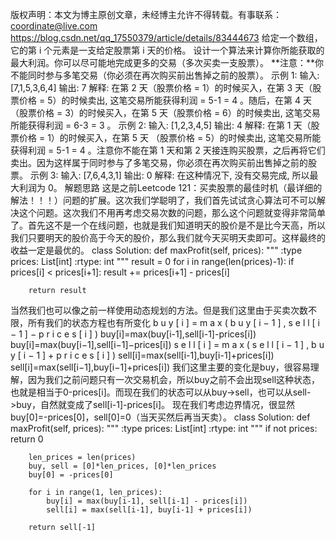 
版权声明：本文为博主原创文章，未经博主允许不得转载。有事联系：coordinate@live.com https://blog.csdn.net/qq_17550379/article/details/83444673 
给定一个数组，它的第 i 个元素是一支给定股票第 i 天的价格。
设计一个算法来计算你所能获取的最大利润。你可以尽可能地完成更多的交易（多次买卖一支股票）。
**注意：**你不能同时参与多笔交易（你必须在再次购买前出售掉之前的股票）。
示例 1:
输入: [7,1,5,3,6,4]
输出: 7
解释: 在第 2 天（股票价格 = 1）的时候买入，在第 3 天（股票价格 = 5）的时候卖出, 这笔交易所能获得利润 = 5-1 = 4 。随后，在第 4 天（股票价格 = 3）的时候买入，在第 5 天（股票价格 = 6）的时候卖出, 这笔交易所能获得利润 = 6-3 = 3 。
示例 2:
输入: [1,2,3,4,5]
输出: 4
解释: 在第 1 天（股票价格 = 1）的时候买入，在第 5 天 （股票价格 = 5）的时候卖出, 这笔交易所能获得利润 = 5-1 = 4 。注意你不能在第 1 天和第 2 天接连购买股票，之后再将它们卖出。因为这样属于同时参与了多笔交易，你必须在再次购买前出售掉之前的股票。
示例 3:
输入: [7,6,4,3,1]
输出: 0
解释: 在这种情况下, 没有交易完成, 所以最大利润为 0。
解题思路
这是之前Leetcode 121：买卖股票的最佳时机（最详细的解法！！！）问题的扩展。这次我们学聪明了，我们首先试试贪心算法可不可以解决这个问题。这次我们不用再考虑交易次数的问题，那么这个问题就变得非常简单了。首先这不是一个在线问题，也就是我们知道明天的股价是不是比今天高，所以我们只要明天的股价高于今天的股价，那么我们就今天买明天卖即可。这样最终的收益一定是最优的。
class Solution:
    def maxProfit(self, prices):
        """
        :type prices: List[int]
        :rtype: int
        """
        result = 0
        for i in range(len(prices)-1):
            if prices[i] < prices[i+1]:
                result += prices[i+1] - prices[i]

        return result
当然我们也可以像之前一样使用动态规划的方法。但是我们这里由于买卖次数不限，所有我们的状态方程也有所变化
b u y [ i ] = m a x ( b u y [ i − 1 ] , s e l l [ i − 1 ] − p r i c e s [ i ] ) buy[i]=max(buy[i-1],sell[i-1]-prices[i]) buy[i]=max(buy[i−1],sell[i−1]−prices[i])
s e l l [ i ] = m a x ( s e l l [ i − 1 ] , b u y [ i − 1 ] + p r i c e s [ i ] ) sell[i]=max(sell[i-1],buy[i-1]+prices[i]) sell[i]=max(sell[i−1],buy[i−1]+prices[i])
我们这里主要的变化是buy，很容易理解，因为我们之前问题只有一次交易机会，所以buy之前不会出现sell这种状态，也就是相当于0-prices[i]。而现在我们的状态可以从buy->sell，也可以从sell->buy，自然就变成了sell[i-1]-prices[i]。
现在我们考虑边界情况，很显然buy[0]=-prices[0]，sell[0]=0（当天买然后再当天卖）。
class Solution:
    def maxProfit(self, prices):
        """
        :type prices: List[int]
        :rtype: int
        """
        if not prices:
            return 0

        len_prices = len(prices)
        buy, sell = [0]*len_prices, [0]*len_prices
        buy[0] = -prices[0]

        for i in range(1, len_prices):
            buy[i] = max(buy[i-1], sell[i-1] - prices[i])
            sell[i] = max(sell[i-1], buy[i-1] + prices[i])

        return sell[-1]